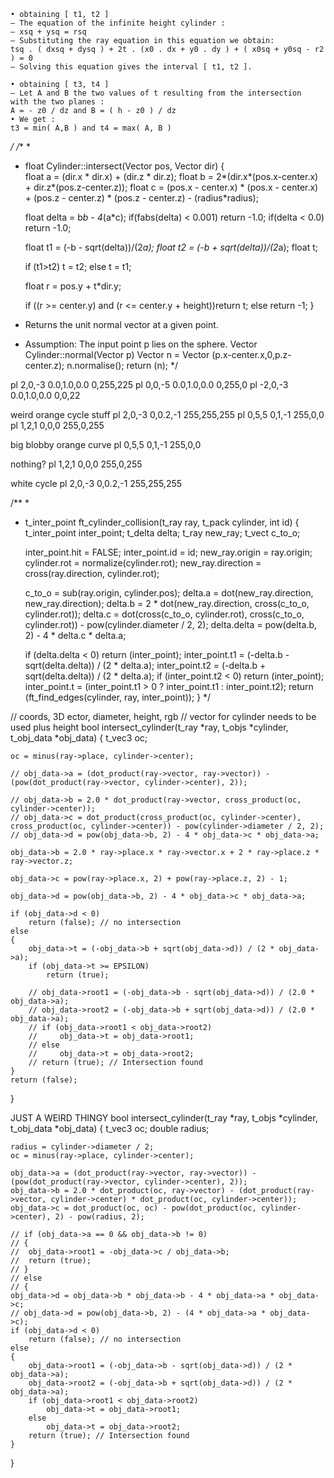 



	• obtaining [ t1, t2 ]
	– The equation of the infinite height cylinder :
	– xsq + ysq = rsq
	– Substituting the ray equation in this equation we obtain:
	tsq . ( dxsq + dysq ) + 2t . (x0 . dx + y0 . dy ) + ( x0sq + y0sq - r2 ) = 0
	– Solving this equation gives the interval [ t1, t2 ].

	• obtaining [ t3, t4 ]
	– Let A and B the two values of t resulting from the intersection
	with the two planes :
	A = - z0 / dz and B = ( h - z0 ) / dz
	• We get :
	t3 = min( A,B ) and t4 = max( A, B )




*/
/**
 * 
 * float Cylinder::intersect(Vector pos, Vector dir)
{   
    float a = (dir.x * dir.x) + (dir.z * dir.z);
    float b = 2*(dir.x*(pos.x-center.x) + dir.z*(pos.z-center.z));
    float c = (pos.x - center.x) * (pos.x - center.x) + (pos.z - center.z) * (pos.z - center.z) - (radius*radius);
    
    float delta = b*b - 4*(a*c);
	if(fabs(delta) < 0.001) return -1.0; 
    if(delta < 0.0) return -1.0;
    
    float t1 = (-b - sqrt(delta))/(2*a);
    float t2 = (-b + sqrt(delta))/(2*a);
    float t;
    
    if (t1>t2) t = t2;
    else t = t1;
    
    float r = pos.y + t*dir.y;
    
    if ((r >= center.y) and (r <= center.y + height))return t;
    else return -1;
}

* Returns the unit normal vector at a given point.
* Assumption: The input point p lies on the sphere.
Vector Cylinder::normal(Vector p)
    Vector n = Vector (p.x-center.x,0,p.z-center.z);
    n.normalise();
    return (n);
*/

pl              2,0,-3       0.0,1.0,0.0     0,255,225
pl              0,0,-5       0.0,1.0,0.0     0,255,0
pl              -2,0,-3       0.0,1.0,0.0     0,0,22


weird orange cycle stuff
pl              2,0,-3       0,0.2,-1    255,255,255
pl              0,5,5       0,1,-1    255,0,0
pl              1,2,1       0,0,0    255,0,255



big blobby orange curve
pl              0,5,5       0,1,-1    255,0,0

nothing?
pl              1,2,1       0,0,0    255,0,255


white cycle
pl              2,0,-3       0,0.2,-1    255,255,255


/**
 * 
 * t_inter_point ft_cylinder_collision(t_ray ray, t_pack cylinder, int id)
{
    t_inter_point inter_point;
    t_delta delta;
    t_ray new_ray;
    t_vect c_to_o;

    inter_point.hit = FALSE;
    inter_point.id = id;
    new_ray.origin = ray.origin;
    cylinder.rot = normalize(cylinder.rot);
    new_ray.direction = cross(ray.direction, cylinder.rot);
	
    c_to_o = sub(ray.origin, cylinder.pos);
    delta.a = dot(new_ray.direction, new_ray.direction);
    delta.b = 2 * dot(new_ray.direction, cross(c_to_o, cylinder.rot));
    delta.c = dot(cross(c_to_o, cylinder.rot), cross(c_to_o, cylinder.rot)) - pow(cylinder.diameter / 2, 2);
    delta.delta = pow(delta.b, 2) - 4 * delta.c * delta.a;
   
    if (delta.delta < 0)
        return (inter_point);
    inter_point.t1 = (-delta.b - sqrt(delta.delta)) / (2 * delta.a);
    inter_point.t2 = (-delta.b + sqrt(delta.delta)) / (2 * delta.a);
    if (inter_point.t2 < 0)
        return (inter_point);
    inter_point.t = (inter_point.t1 > 0 ? inter_point.t1 : inter_point.t2);
    return (ft_find_edges(cylinder, ray, inter_point));
}
*/


// coords, 3D ector, diameter, height, rgb
// vector for cylinder needs to be used plus height
bool	intersect_cylinder(t_ray *ray, t_objs *cylinder, t_obj_data *obj_data)
{
	t_vec3	oc;

	oc = minus(ray->place, cylinder->center);

	// obj_data->a = (dot_product(ray->vector, ray->vector)) - (pow(dot_product(ray->vector, cylinder->center), 2));

	// obj_data->b = 2.0 * dot_product(ray->vector, cross_product(oc, cylinder->center));
	// obj_data->c = dot_product(cross_product(oc, cylinder->center), cross_product(oc, cylinder->center)) - pow(cylinder->diameter / 2, 2);
	// obj_data->d = pow(obj_data->b, 2) - 4 * obj_data->c * obj_data->a;
	
	obj_data->b = 2.0 * ray->place.x * ray->vector.x + 2 * ray->place.z * ray->vector.z;

	obj_data->c = pow(ray->place.x, 2) + pow(ray->place.z, 2) - 1;
	
	obj_data->d = pow(obj_data->b, 2) - 4 * obj_data->c * obj_data->a;

	if (obj_data->d < 0)
		return (false); // no intersection
	else
	{
		obj_data->t = (-obj_data->b + sqrt(obj_data->d)) / (2 * obj_data->a);
		if (obj_data->t >= EPSILON)
			return (true);

		// obj_data->root1 = (-obj_data->b - sqrt(obj_data->d)) / (2.0 * obj_data->a);
        // obj_data->root2 = (-obj_data->b + sqrt(obj_data->d)) / (2.0 * obj_data->a);
        // if (obj_data->root1 < obj_data->root2)
        //     obj_data->t = obj_data->root1;
        // else
        //     obj_data->t = obj_data->root2;
        // return (true); // Intersection found
	}
	return (false);
}


JUST A WEIRD THINGY
bool	intersect_cylinder(t_ray *ray, t_objs *cylinder, t_obj_data *obj_data)
{
	t_vec3	oc;
	double	radius;

	radius = cylinder->diameter / 2;
	oc = minus(ray->place, cylinder->center);

	obj_data->a = (dot_product(ray->vector, ray->vector)) - (pow(dot_product(ray->vector, cylinder->center), 2));
	obj_data->b = 2.0 * dot_product(oc, ray->vector) - (dot_product(ray->vector, cylinder->center) * dot_product(oc, cylinder->center));
	obj_data->c = dot_product(oc, oc) - pow(dot_product(oc, cylinder->center), 2) - pow(radius, 2);

	// if (obj_data->a == 0 && obj_data->b != 0)
	// {
	// 	obj_data->root1 = -obj_data->c / obj_data->b;
	// 	return (true);
	// }
	// else
	// {
	obj_data->d = obj_data->b * obj_data->b - 4 * obj_data->a * obj_data->c;
	// obj_data->d = pow(obj_data->b, 2) - (4 * obj_data->a * obj_data->c);
	if (obj_data->d < 0)
		return (false); // no intersection
	else
	{
		obj_data->root1 = (-obj_data->b - sqrt(obj_data->d)) / (2 * obj_data->a);
		obj_data->root2 = (-obj_data->b + sqrt(obj_data->d)) / (2 * obj_data->a);
		if (obj_data->root1 < obj_data->root2)
			obj_data->t = obj_data->root1;
		else
			obj_data->t = obj_data->root2;
		return (true); // Intersection found
	}
}